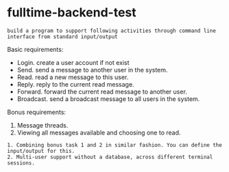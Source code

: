 # fulltime-backend-test

```
build a program to support following activities through command line
interface from standard input/output
```

Basic requirements:

- Login. create a user account if not exist
- Send. send a message to another user in the system.
- Read. read a new message to this user.
- Reply. reply to the current read message.
- Forward. forward the current read message to another user.
- Broadcast. send a broadcast message to all users in the system.

Bonus requirements:

1. Message threads.
2. Viewing all messages available and choosing one to read.

```
1. Combining bonus task 1 and 2 in similar fashion. You can define the input/output for this.
2. Multi-user support without a database, across different terminal sessions.

```
